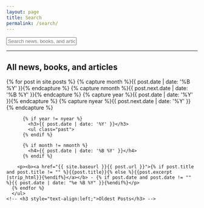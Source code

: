 ```yaml
---
layout: page
title: Search
permalink: /search/
---
```


<div id="search-container">
    <input type="text" id="search-input" placeholder="Search news, books, and articles...">
    <div id="results-container"></div>
</div>

<script src="{{ site.baseurl }}/assets/simple-jekyll-search.min.js" type="text/javascript"></script>

<script>
    SimpleJekyllSearch({
    searchInput: document.getElementById('search-input'),
    resultsContainer: document.getElementById('results-container'),
    searchResultTemplate: '<div style="text-align: left !important;"><a href="{url}"><h1 style="text-align:left !important;">{title}</h1></a><span style="text-align:left !important;">{date}</span></div>',
    json: '{{ site.baseurl }}/search.json'
    });
</script>

<hr>

<div id="archives">
  <section id="archive">
     <h2 style="text-align:left;">All news, books, and articles</h2>
     {% for post in site.posts %}
          {% capture month %}{{ post.date | date: '%B %Y' }}{% endcapture %}
          {% capture nmonth %}{{ post.next.date | date: '%B %Y' }}{% endcapture %}
          {% capture year %}{{ post.date | date: '%Y' }}{% endcapture %}
          {% capture nyear %}{{ post.next.date | date: '%Y' }}{% endcapture %}
            
          {% if year != nyear %}
            <h3>{{ post.date | date: '%Y' }}</h3>
            <ul class="past">
          {% endif %}
        
          {% if month != nmonth %}
            <h4>{{ post.date | date: '%B %Y' }}</h4>
          {% endif %}
              
        <p><b><a href="{{ site.baseurl }}{{ post.url }}">{% if post.title and post.title != "" %}{{post.title}}{% else %}{{post.excerpt |strip_html}}{%endif%}</a></b> - {% if post.date and post.date != "" %}{{ post.date | date: "%e %B %Y" }}{%endif%}</p>
      {% endfor %}
      </ul>
    <!-- <h3 style="text-align:left;">Oldest Posts</h3> -->
  </section>
</div>
